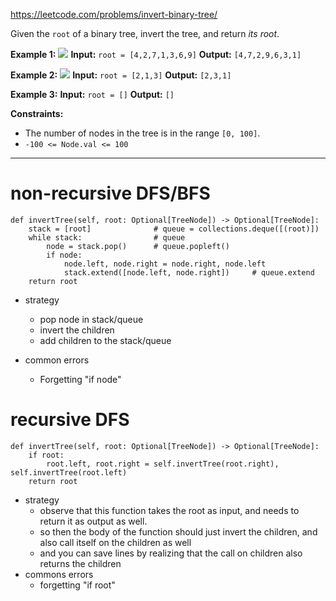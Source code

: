 https://leetcode.com/problems/invert-binary-tree/

Given the `root` of a binary tree, invert the tree, and return _its root_.




**Example 1:**
![](../../!assets/attachments/Pasted%20image%2020240224220340.png)
**Input:** `root = [4,2,7,1,3,6,9]`
**Output:** `[4,7,2,9,6,3,1]`

**Example 2:**
![](../../!assets/attachments/Pasted%20image%2020240224220351.png)
**Input:** `root = [2,1,3]`
**Output:** `[2,3,1]`

**Example 3:**
**Input:** `root = []`
**Output:** `[]`



**Constraints:**
- The number of nodes in the tree is in the range `[0, 100]`.
- `-100 <= Node.val <= 100`

---

# non-recursive DFS/BFS
```
def invertTree(self, root: Optional[TreeNode]) -> Optional[TreeNode]:
    stack = [root]              # queue = collections.deque([(root)])
    while stack:                # queue
        node = stack.pop()      # queue.popleft()
        if node:
            node.left, node.right = node.right, node.left
            stack.extend([node.left, node.right])     # queue.extend
    return root
```
- strategy
	- pop node in stack/queue
	- invert the children
	- add children to the stack/queue

- common errors
	- Forgetting "if node"
# recursive DFS
```
def invertTree(self, root: Optional[TreeNode]) -> Optional[TreeNode]:
    if root:
        root.left, root.right = self.invertTree(root.right), self.invertTree(root.left) 
    return root
```
- strategy
	- observe that this function takes the root as input, and needs to return it as output as well.
	- so then the body of the function should just invert the children, and also call itself on the children as well
	- and you can save lines by realizing that the call on children also returns the children
- commons errors
	- forgetting "if root"
